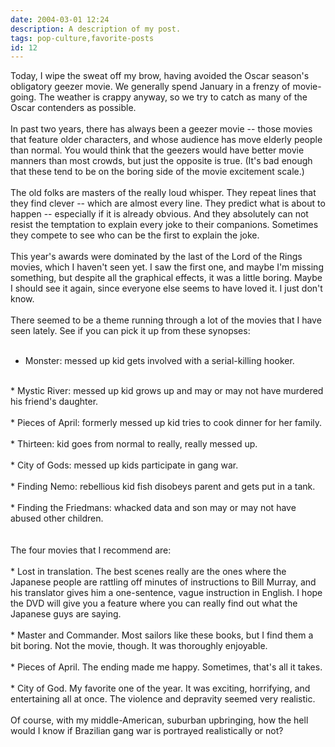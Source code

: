 ```yaml
---
date: 2004-03-01 12:24
description: A description of my post.
tags: pop-culture,favorite-posts
id: 12
---
```

Today, I wipe the sweat off my brow, having avoided the Oscar season's obligatory geezer movie.  We generally spend January in a frenzy of movie-going.  The weather is crappy anyway, so we try to catch as many of the Oscar contenders as possible.<br />
<br />
In past two years, there has always been a geezer movie -- those movies that feature older characters, and whose audience has move elderly people than normal.  You would think that the geezers would have better movie manners than most crowds, but just the opposite is true.  (It's bad enough that these tend to be on the boring side of the movie excitement scale.)  <br />
<br />
The old folks are masters of the really loud whisper.  They repeat lines that they find clever -- which are almost every line.  They predict what is about to happen -- especially if it is already obvious.  And they absolutely can not resist the temptation to explain every joke to their companions.  Sometimes they compete to see who can be the first to explain the joke.<br />
<br />
This year's awards were dominated by the last of the Lord of the Rings movies, which I haven't seen yet.  I saw the first one, and maybe I'm missing something, but despite all the graphical effects, it was a little boring.  Maybe I should see it again, since everyone else seems to have loved it.  I just don't know.<br />
<br />
There seemed to be a theme running through a lot of the movies that I have seen lately.  See if you can pick it up from these synopses:<br />
<br />
*  Monster:  messed up kid gets involved with a serial-killing hooker.<br />
<br />
*  Mystic River:  messed up kid grows up and may or may not have murdered his friend's daughter.<br />
<br />
*  Pieces of April:  formerly messed up kid tries to cook dinner for her family.<br />
<br />
*  Thirteen:  kid goes from normal to really, really messed up.<br />
<br />
*  City of Gods:  messed up kids participate in gang war.<br />
<br />
*  Finding Nemo:  rebellious kid fish disobeys parent and gets put in a tank.<br />
<br />
*  Finding the Friedmans:  whacked data and son may or may not have abused other children.<br />
<br />
<br />
The four movies that I recommend are:<br />
<br />
*  Lost in translation.  The best scenes really are the ones where the Japanese people are rattling off minutes of instructions to Bill Murray, and his translator gives him a one-sentence, vague instruction in English.  I hope the DVD will give you a feature where you can really find out what the Japanese guys are saying.<br />
<br />
*  Master and Commander.  Most sailors like these books, but I find them a bit boring.  Not the movie, though.  It was thoroughly enjoyable.<br />
<br />
*  Pieces of April.  The ending made me happy.  Sometimes, that's all it takes.<br />
<br />
*  City of God.  My favorite one of the year.  It was exciting, horrifying, and entertaining all at once.  The violence and depravity seemed very realistic.  <br />
<br />
Of course, with my middle-American, suburban upbringing, how the hell would I know if Brazilian gang war is portrayed realistically or not?<br />

